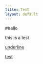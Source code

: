```yaml
---
title: Test
layout: default
---
```


#hello

this is a test

<u>underline</u>

<a href="test.com">test</a>
